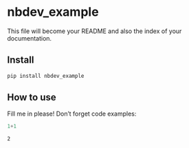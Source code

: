 nbdev_example
================

<!-- WARNING: THIS FILE WAS AUTOGENERATED! DO NOT EDIT! -->

This file will become your README and also the index of your
documentation.

## Install

``` sh
pip install nbdev_example
```

## How to use

Fill me in please! Don’t forget code examples:

``` python
1+1
```

    2
